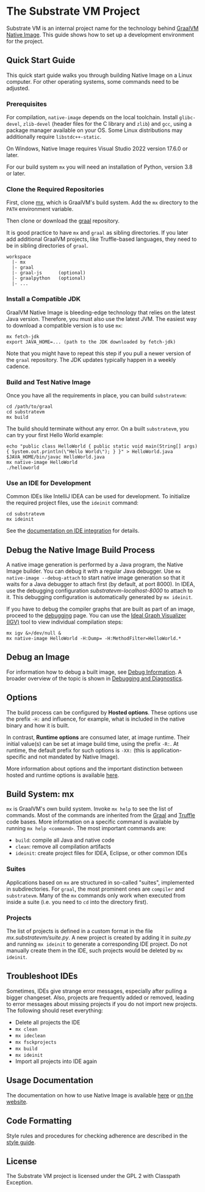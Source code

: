 # The Substrate VM Project

Substrate VM is an internal project name for the technology behind [GraalVM Native Image](../README.md).
This guide shows how to set up a development environment for the project.

## Quick Start Guide

This quick start guide walks you through building Native Image on a Linux computer.
For other operating systems, some commands need to be adjusted.

### Prerequisites
For compilation, `native-image` depends on the local toolchain.
Install `glibc-devel`, `zlib-devel` (header files for the C library and `zlib`) and `gcc`, using a package manager available on your OS.
Some Linux distributions may additionally require `libstdc++-static`.

On Windows, Native Image requires Visual Studio 2022 version 17.6.0 or later.

For our build system `mx` you will need an installation of Python, version 3.8 or later.

### Clone the Required Repositories

First, clone [mx](https://github.com/graalvm/mx), which is GraalVM's build system.
Add the `mx` directory to the `PATH` environment variable.

Then clone or download the [graal](https://github.com/oracle/graal) repository.

It is good practice to have `mx` and `graal` as sibling directories.
If you later add additional GraalVM projects, like Truffle-based languages, they need to be in sibling directories of `graal`.

```
workspace
  |- mx
  |- graal
  |- graal-js      (optional)
  |- graalpython   (optional)
  |- ...
```

### Install a Compatible JDK

GraalVM Native Image is bleeding-edge technology that relies on the latest Java version.
Therefore, you must also use the latest JVM.
The easiest way to download a compatible version is to use `mx`:

```shell
mx fetch-jdk
export JAVA_HOME=... (path to the JDK downloaded by fetch-jdk)
```

Note that you might have to repeat this step if you pull a newer version of the `graal` repository.
The JDK updates typically happen in a weekly cadence.

### Build and Test Native Image

Once you have all the requirements in place, you can build `substratevm`:

```shell
cd /path/to/graal
cd substratevm
mx build
```

The build should terminate without any error.
On a built `substratevm`, you can try your first Hello World example:

```shell
echo "public class HelloWorld { public static void main(String[] args) { System.out.println(\"Hello World\"); } }" > HelloWorld.java
$JAVA_HOME/bin/javac HelloWorld.java
mx native-image HelloWorld
./helloworld
```

### Use an IDE for Development

Common IDEs like IntelliJ IDEA can be used for development.
To initialize the required project files, use the `ideinit` command:

```shell
cd substratevm
mx ideinit
```

See the [documentation on IDE integration](https://raw.githubusercontent.com/oracle/compiler/docs/IDEs.md) for details.

## Debug the Native Image Build Process

A native image generation is performed by a Java program, the Native Image builder.
You can debug it with a regular Java debugger.
Use `mx native-image --debug-attach` to start native image generation so that it waits for a Java debugger to attach first (by default, at port 8000).
In IDEA, use the debugging configuration _substratevm-localhost-8000_ to attach to it.
This debugging configuration is automatically generated by `mx ideinit`.

If you have to debug the compiler graphs that are built as part of an image, proceed to the [debugging](https://raw.githubusercontent.com/oracle/compiler/docs/Debugging.md) page.
You can use the [Ideal Graph Visualizer (IGV)](https://www.graalvm.org/latest/tools/igv/) tool to view individual compilation steps:
```shell
mx igv &>/dev/null &
mx native-image HelloWorld -H:Dump= -H:MethodFilter=HelloWorld.*
```

## Debug an Image

For information how to debug a built image, see [Debug Information](../DebugInfo.md).
A broader overview of the topic is shown in [Debugging and Diagnostics](../DebuggingAndDiagnostics.md).

## Options

The build process can be configured by **Hosted options**.
These options use the prefix `-H:` and influence, for example, what is included in the native binary and how it is built.

In contrast, **Runtime options** are consumed later, at image runtime.
Their initial value(s) can be set at image build time, using the prefix `-R:`.
At runtime, the default prefix for such options is `-XX:` (this is application-specific and not mandated by Native Image).

More information about options and the important distinction between hosted and runtime options is available [here](https://raw.githubusercontent.com/oracle/graal/master/docs/reference-manual/native-image/BuildOptions.md).

## Build System: mx

`mx` is GraalVM's own build system.
Invoke `mx help` to see the list of commands.
Most of the commands are inherited from the [Graal](https://github.com/oracle/graal) and [Truffle](https://github.com/oracle/graal/tree/master/truffle) code bases.
More information on a specific command is available by running `mx help <command>`.
The most important commands are:

* `build`: compile all Java and native code
* `clean`: remove all compilation artifacts
* `ideinit`: create project files for IDEA, Eclipse, or other common IDEs

### Suites
Applications based on `mx` are structured in so-called "suites", implemented in subdirectories.
For `graal`, the most prominent ones are `compiler` and `substratevm`.
Many of the `mx` commands only work when executed from inside a suite (i.e. you need to `cd` into the directory first).

### Projects
The list of projects is defined in a custom format in the file _mx.substratevm/suite.py_.
A new project is created by adding it in _suite.py_ and running `mx ideinit` to generate a corresponding IDE project.
Do not manually create them in the IDE, such projects would be deleted by `mx ideinit`.

## Troubleshoot IDEs

Sometimes, IDEs give strange error messages, especially after pulling a bigger changeset.
Also, projects are frequently added or removed, leading to error messages about missing projects if you do not import new projects.
The following should reset everything:

* Delete all projects the IDE
* `mx clean`
* `mx ideclean`
* `mx fsckprojects`
* `mx build`
* `mx ideinit`
* Import all projects into IDE again

## Usage Documentation

The documentation on how to use Native Image is available [here](../README.md) or [on the website](https://www.graalvm.org/reference-manual/native-image/).

## Code Formatting

Style rules and procedures for checking adherence are described in the [style guide](CodeStyle.md).

## License

The Substrate VM project is licensed under the GPL 2 with Classpath Exception.
